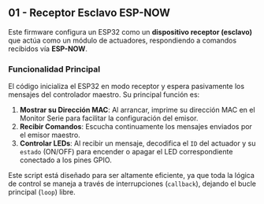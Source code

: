 ## 01 - Receptor Esclavo ESP-NOW

Este firmware configura un ESP32 como un **dispositivo receptor (esclavo)** que actúa como un módulo de actuadores, respondiendo a comandos recibidos vía **ESP-NOW**.

### Funcionalidad Principal

El código inicializa el ESP32 en modo receptor y espera pasivamente los mensajes del controlador maestro. Su principal función es:

1.  **Mostrar su Dirección MAC**: Al arrancar, imprime su dirección MAC en el Monitor Serie para facilitar la configuración del emisor.
2.  **Recibir Comandos**: Escucha continuamente los mensajes enviados por el emisor maestro.
3.  **Controlar LEDs**: Al recibir un mensaje, decodifica el `ID` del actuador y su `estado` (ON/OFF) para encender o apagar el LED correspondiente conectado a los pines GPIO.

Este script está diseñado para ser altamente eficiente, ya que toda la lógica de control se maneja a través de interrupciones (`callback`), dejando el bucle principal (`loop`) libre.
